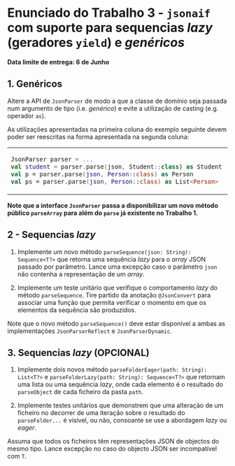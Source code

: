 # Enunciado do Trabalho 3 - `jsonaif` com suporte para sequencias _lazy_ (geradores `yield`) e _genéricos_

**Data limite de entrega: 6 de Junho**

## 1. Genéricos

Altere a API de `JsonParser` de modo a que a classe de domínio seja passada num
argumento de tipo (i.e. _genérico_) e evite a utilização de casting (e.g.
operador `as`).

As utilizações apresentadas na primeira coluna do exemplo seguinte devem poder
ser reescritas na forma apresentada na segunda coluna:

<table>
<tr>
<td>

```kotlin
JsonParser parser = ...
val student = parser.parse(json, Student::class) as Student
val p = parser.parse(json, Person::class) as Person
val ps = parser.parse(json, Person::class) as List<Person>
```

</td>
<td>

```kotlin
JsonParser parser = ...
val student = parser.parse<Student>(json)
val p = parser.parse<Person>(json)
val ps = parser.parseArray<Person>(json)
```

</td>
</tr>
</table>

**Note que a interface `JsonParser` passa a disponibilizar um novo método
público `parseArray` para além do `parse` já existente no Trabalho 1.**

## 2 - Sequencias _lazy_

1. Implemente um novo método `parseSequence(json: String): Sequence<T?>` que
retorna uma sequência _lazy_ para o _array_ JSON passado por parâmetro. Lance
uma excepção caso o parâmetro `json` não contenha a representação de um _array_.

2. Implemente um teste unitário que verifique o comportamento _lazy_ do método
`parseSequence`. Tire partido da anotação `@JsonConvert` para associar uma
função que permita verificar o momento em que os elementos da sequência são
produzidos.

Note que o novo método `parseSequence()` deve estar disponível a ambas as
implementações `JsonParserReflect` e `JsonParserDynamic`.

## 3. Sequencias _lazy_ (OPCIONAL)

1. Implemente dois novos método `parseFolderEager(path: String): List<T?>` e
`parseFolderLazy(path: String): Sequence<T?>` que retornam uma lista ou uma
sequência _lazy_, onde cada elemento é o resultado do `parseObject` de cada
ficheiro da pasta `path`.

2. Implemente testes unitários que demonstrem que uma alteração de um ficheiro
no decorrer de uma iteração sobre o resultado do `parseFolder...` é visível, ou
não, consoante se use a abordagem _lazy_ ou _eager_.

Assuma que todos os ficheiros têm representações JSON de objectos do mesmo tipo.
Lance excepção no caso do objecto JSON ser incompatível com `T`.

